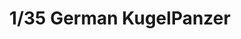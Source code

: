 ---
layout: product
title: "1/35 German KugelPanzer"
price: "1700" 
desc: "Maketa"
img_path: "/assets/img/DW35015.webp"
brand: "Das Werk"
available: true
special_offer: false
new: true
soon: false
cat: "010000"
subcat: "011100"
subsubcat: "0N/A"
sifra: "DW35015"
popular: false
spec: false
---